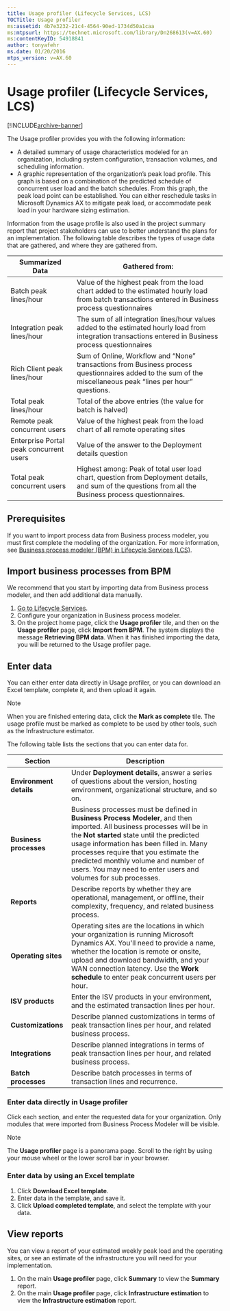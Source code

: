 ```yaml
---
title: Usage profiler (Lifecycle Services, LCS)
TOCTitle: Usage profiler
ms:assetid: 4b7e3232-21c4-4564-90ed-1734d50a1caa
ms:mtpsurl: https://technet.microsoft.com/library/Dn268613(v=AX.60)
ms:contentKeyID: 54918841
author: tonyafehr
ms.date: 01/20/2016
mtps_version: v=AX.60
---
```


# Usage profiler (Lifecycle Services, LCS) 


[!INCLUDE[archive-banner](includes/archive-banner.md)]

The Usage profiler provides you with the following information:

-   A detailed summary of usage characteristics modeled for an organization, including system configuration, transaction volumes, and scheduling information.
-   A graphic representation of the organization’s peak load profile. This graph is based on a combination of the predicted schedule of concurrent user load and the batch schedules. From this graph, the peak load point can be established. You can either reschedule tasks in Microsoft Dynamics AX to mitigate peak load, or accommodate peak load in your hardware sizing estimation.

Information from the usage profile is also used in the project summary report that project stakeholders can use to better understand the plans for an implementation. The following table describes the types of usage data that are gathered, and where they are gathered from.

| Summarized Data                         | Gathered from:                                                                                                                                              |
|-----------------------------------------|-------------------------------------------------------------------------------------------------------------------------------------------------------------|
| Batch peak lines/hour                   | Value of the highest peak from the load chart added to the estimated hourly load from batch transactions entered in Business process questionnaires         |
| Integration peak lines/hour             | The sum of all integration lines/hour values added to the estimated hourly load from integration transactions entered in Business process questionnaires    |
| Rich Client peak lines/hour             | Sum of Online, Workflow and “None” transactions from Business process questionnaires added to the sum of the miscellaneous peak “lines per hour” questions. |
| Total peak lines/hour                   | Total of the above entries (the value for batch is halved)                                                                                                  |
| Remote peak concurrent users            | Value of the highest peak from the load chart of all remote operating sites                                                                                 |
| Enterprise Portal peak concurrent users | Value of the answer to the Deployment details question                                                                                                      |
| Total peak concurrent users             | Highest among: Peak of total user load chart, question from Deployment details, and sum of the questions from all the Business process questionnaires.      |

## Prerequisites
If you want to import process data from Business process modeler, you must first complete the modeling of the organization. For more information, see [Business process modeler (BPM) in Lifecycle Services (LCS)](business-process-modeler-lcs.md).

## Import business processes from BPM
We recommend that you start by importing data from Business process modeler, and then add additional data manually.

1.  [Go to Lifecycle Services](https://lcs.dynamics.com).
2.  Configure your organization in Business process modeler.
3.  On the project home page, click the **Usage profiler** tile, and then on the **Usage profiler** page, click **Import from BPM**. The system displays the message **Retrieving BPM data**. When it has finished importing the data, you will be returned to the Usage profiler page.

## Enter data
You can either enter data directly in Usage profiler, or you can download an Excel template, complete it, and then upload it again.

> [!NOTE]
> When you are finished entering data, click the **Mark as complete** tile. The usage profile must be marked as complete to be used by other tools, such as the Infrastructure estimator.

The following table lists the sections that you can enter data for.

| Section                 | Description                                                                                                                                                                                                                                                                                                                                                       |
|-------------------------|-------------------------------------------------------------------------------------------------------------------------------------------------------------------------------------------------------------------------------------------------------------------------------------------------------------------------------------------------------------------|
| **Environment details** | Under **Deployment details**, answer a series of questions about the version, hosting environment, organizational structure, and so on.                                                                                                                                                                                                                           |
| **Business processes**  | Business processes must be defined in **Business Process Modeler**, and then imported. All business processes will be in the **Not started** state until the predicted usage information has been filled in. Many processes require that you estimate the predicted monthly volume and number of users. You may need to enter users and volumes for sub processes. |
| **Reports**             | Describe reports by whether they are operational, management, or offline, their complexity, frequency, and related business process.                                                                                                                                                                                                                              |
| **Operating sites**     | Operating sites are the locations in which your organization is running Microsoft Dynamics AX. You'll need to provide a name, whether the location is remote or onsite, upload and download bandwidth, and your WAN connection latency. Use the **Work schedule** to enter peak concurrent users per hour.                                                        |
| **ISV products**        | Enter the ISV products in your environment, and the estimated transaction lines per hour.                                                                                                                                                                                                                                                                         |
| **Customizations**      | Describe planned customizations in terms of peak transaction lines per hour, and related business process.                                                                                                                                                                                                                                                        |
| **Integrations**        | Describe planned integrations in terms of peak transaction lines per hour, and related business process.                                                                                                                                                                                                                                                          |
| **Batch processes**     | Describe batch processes in terms of transaction lines and recurrence.                                                                                                                                                                                                                                                                                            |

### 

### Enter data directly in Usage profiler

Click each section, and enter the requested data for your organization. Only modules that were imported from Business Process Modeler will be visible.

> [!NOTE]
> The **Usage profiler** page is a panorama page. Scroll to the right by using your mouse wheel or the lower scroll bar in your browser. 

### 

### Enter data by using an Excel template

1.  Click **Download Excel template**.
2.  Enter data in the template, and save it.
3.  Click **Upload completed template**, and select the template with your data.

## View reports
You can view a report of your estimated weekly peak load and the operating sites, or see an estimate of the infrastructure you will need for your implementation.

1.  On the main **Usage profiler** page, click **Summary** to view the **Summary** report.
2.  On the main **Usage profiler** page, click **Infrastructure estimation** to view the **Infrastructure estimation** report.



